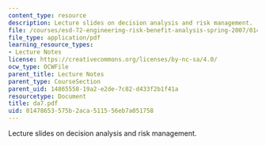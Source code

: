 ```yaml
---
content_type: resource
description: Lecture slides on decision analysis and risk management.
file: /courses/esd-72-engineering-risk-benefit-analysis-spring-2007/01478653575b2aca511556eb7a051758_da7.pdf
file_type: application/pdf
learning_resource_types:
- Lecture Notes
license: https://creativecommons.org/licenses/by-nc-sa/4.0/
ocw_type: OCWFile
parent_title: Lecture Notes
parent_type: CourseSection
parent_uid: 14865558-19a2-e2de-7c82-d433f2b1f41a
resourcetype: Document
title: da7.pdf
uid: 01478653-575b-2aca-5115-56eb7a051758
---
```

Lecture slides on decision analysis and risk management.